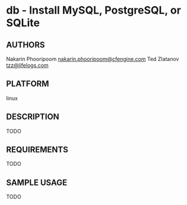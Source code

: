 # db - Install MySQL, PostgreSQL, or SQLite
## AUTHORS
Nakarin Phooripoom <nakarin.phooripoom@cfengine.com>
Ted Zlatanov <tzz@lifelogs.com>

## PLATFORM
linux

## DESCRIPTION
TODO

## REQUIREMENTS
TODO

## SAMPLE USAGE
TODO
